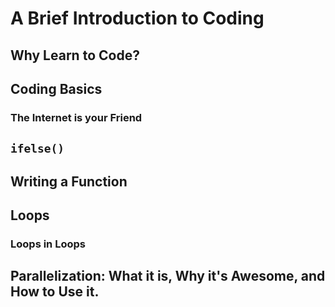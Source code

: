

# A Brief Introduction to Coding

## Why Learn to Code?

## Coding Basics
### The Internet is your Friend
## `ifelse()`
## Writing a Function
## Loops
### Loops in Loops
## Parallelization: What it is, Why it's Awesome, and How to Use it.
